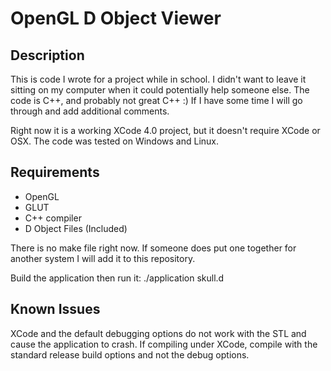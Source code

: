 OpenGL D Object Viewer
=====================

Description
-----------

This is code I wrote for a project while in school.  I didn't want to leave it sitting on my computer when it could potentially help someone else.  The code is C++, and probably not great C++ :)  If I have some time I will go through and add additional comments.

Right now it is a working XCode 4.0 project, but it doesn't require XCode or OSX.  The code was tested on Windows and Linux.

Requirements
------------

* OpenGL
* GLUT
* C++ compiler
* D Object Files (Included)

There is no make file right now.  If someone does put one together for another system I will add it to this repository.

Build the application then run it:
    ./application skull.d

Known Issues
------------

XCode and the default debugging options do not work with the STL and cause the application to crash.  If compiling under XCode, compile with the standard release build options and not the debug options.

